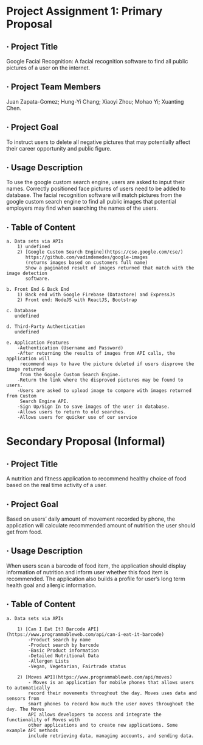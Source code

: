 Project Assignment 1: Primary Proposal
====
· Project Title
----
  Google Facial Recognition:
  A facial recognition software to find all public pictures of a user on the internet. 

· Project Team Members
----
  Juan Zapata-Gomez;
  Hung-Yi Chang;
  Xiaoyi Zhou;
  Mohao Yi;
  Xuanting Chen.

· Project Goal
----
  To instruct users to delete all negative pictures that may potentially affect their 
  career opportunity and public figure. 

· Usage Description 
----
  To use the google custom search engine, users are asked to input their names. Correctly 
  positioned face pictures of users need to be added to database. The facial recognition 
  software will match pictures from the google custom search engine to find all public 
  images that potential employers may find when searching the names of the users.

· Table of Content 
----
	a. Data sets via APIs
		1) undefined
		2) [Google Custom Search Engine](https://cse.google.com/cse/)
		   https://github.com/vadimdemedes/google-images
		   (returns images based on customers full name)
		   Show a paginated result of images returned that match with the image detection 
		   software.
		   
    b. Front End & Back End
		1) Back end with Google Firebase (Datastore) and ExpressJs
		2) Front end: NodeJS with ReactJS, Bootstrap
		
    c. Database
       undefined
       
    d. Third-Party Authentication
       undefined
       
    e. Application Features
	  	-Authentication (Username and Password)
  		-After returning the results of images from API calls, the application will 
   	 	 recommend ways to have the picture deleted if users disprove the image returned 
   	 	 from the Google Custom Search Engine.
  		-Return the link where the disproved pictures may be found to users.
  		-Users are asked to upload image to compare with images returned from Custom 
  	 	 Search Engine API.
 	   	-Sign Up/Sign In to save images of the user in database.
  		-Allows users to return to old searches.
  		-Allows users for quicker use of our service



Secondary Proposal (Informal)
====

· Project Title
----
  A nutrition and fitness application to recommend healthy choice of food based on the real time activity of a user.

· Project Goal
----
  Based on users’ daily amount of movement recorded by phone, the application will calculate recommended amount of nutrition the user should get from food. 

· Usage Description 
----
  When users scan a barcode of food item, the application should display information of nutrition and inform user whether this food item is recommended. The application also builds a profile for user’s long term health goal and allergic information.

· Table of Content 
----
	a. Data sets via APIs
	
		1) [Can I Eat It? Barcode API](https://www.programmableweb.com/api/can-i-eat-it-barcode) 
			-Product search by name
			-Product search by barcode
			-Basic Product information
			-Detailed Nutritional Data
			-Allergen Lists
			-Vegan, Vegetarian, Fairtrade status
			
		2) [Moves API](https://www.programmableweb.com/api/moves)
			- Moves is an application for mobile phones that allows users to automatically 
			record their movements throughout the day. Moves uses data and sensors from 
			smart phones to record how much the user moves throughout the day. The Moves 
			API allows developers to access and integrate the functionality of Moves with 
			other applications and to create new applications. Some example API methods 
			include retrieving data, managing accounts, and sending data.
